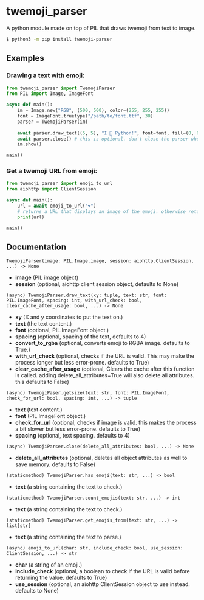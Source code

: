 # twemoji_parser
A python module made on top of PIL that draws twemoji from text to image.<br>
```sh
$ python3 -m pip install twemoji-parser
```

## Examples
### Drawing a text with emoji:
```py
from twemoji_parser import TwemojiParser
from PIL import Image, ImageFont

async def main():
    im = Image.new("RGB", (500, 500), color=(255, 255, 255))
    font = ImageFont.truetype("/path/to/font.ttf", 30)
    parser = TwemojiParser(im)
    
    await parser.draw_text((5, 5), "I 💖 Python!", font=font, fill=(0, 0, 0))
    await parser.close() # this is optional. don't close the parser when you are not finished.
    im.show()

main()
```
### Get a twemoji URL from emoji:
```py
from twemoji_parser import emoji_to_url
from aiohttp import ClientSession

async def main():
    url = await emoji_to_url("❤️")
	# returns a URL that displays an image of the emoji. otherwise returns the same text.
    print(url)

main()
```

## Documentation

`TwemojiParser(image: PIL.Image.image, session: aiohttp.ClientSession, ...) -> None`<br>
<ul>
<li><b>image</b> (PIL image object)</li>
<li><b>session</b> (optional, aiohttp client session object, defaults to None)</li>
</ul>

`(async) TwemojiParser.draw_text(xy: tuple, text: str, font: PIL.ImageFont, spacing: int, with_url_check: bool, clear_cache_after_usage: bool, ...) -> None`<br>
<ul>
<li><b>xy</b> (X and y coordinates to put the text on.)</li>
<li><b>text</b> (the text content.)</li>
<li><b>font</b> (optional, PIL.ImageFont object.)</li>
<li><b>spacing</b> (optional, spacing of the text, defaults to 4)</li>
<li><b>convert_to_rgba</b> (optional, converts emoji to RGBA image. defaults to True.)</li>
<li><b>with_url_check</b> (optional, checks if the URL is valid. This may make the process longer but less error-prone. defaults to True)</li>
<li><b>clear_cache_after_usage</b> (optional, Clears the cache after this function is called. adding delete_all_attributes=True will also delete all attributes. this defaults to False)</li>
</ul>

`(async) TwemojiPaser.getsize(text: str, font: PIL.ImageFont, check_for_url: bool, spacing: int, ...) -> tuple`<br>
<ul>
<li><b>text</b> (text content.)</li>
<li><b>font</b> (PIL ImageFont object.)</li>
<li><b>check_for_url</b> (optional, checks if image is valid. this makes the process a bit slower but less error-prone. defaults to True)</li>
<li><b>spacing</b> (optional, text spacing. defaults to 4)</li>
</ul>

`(async) TwemojiParser.close(delete_all_attributes: bool, ...) -> None`<br>
<ul><li><b>delete_all_attributes</b> (optional, deletes all object attributes as well to save memory. defaults to False)</li></ul>

`(staticmethod) TwemojiParser.has_emoji(text: str, ...) -> bool`<br>
<ul><li><b>text</b> (a string containing the text to check.)</li></ul>

`(staticmethod) TwemojiParser.count_emojis(text: str, ...) -> int`<br>
<ul><li><b>text</b> (a string containing the text to check.)</li></ul>

`(staticmethod) TwemojiParser.get_emojis_from(text: str, ...) -> list[str]`<br>
<ul><li><b>text</b> (a string containing the text to parse.)</li></ul>

`(async) emoji_to_url(char: str, include_check: bool, use_session: ClientSession, ...) -> str`<br>
<ul>
<li><b>char</b> (a string of an emoji.)<br>
<li><b>include_check</b> (optional, a boolean to check if the URL is valid before returning the value. defaults to True)
<li><b>use_session</b> (optional, an aiohttp ClientSession object to use instead. defaults to None)
</ul>
